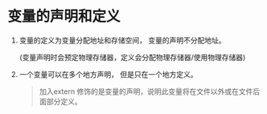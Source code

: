 # 变量的声明和定义

1. 变量的定义为变量分配地址和存储空间， 变量的声明不分配地址。

   (变量声明时会预定物理存储器，定义会分配物理存储器/使用物理存储器)

2. 一个变量可以在多个地方声明， 但是只在一个地方定义。

   > 加入extern 修饰的是变量的声明，说明此变量将在文件以外或在文件后面部分定义。